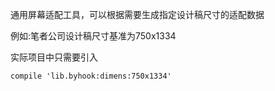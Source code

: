 
通用屏幕适配工具，可以根据需要生成指定设计稿尺寸的适配数据

例如:笔者公司设计稿尺寸基准为750x1334

实际项目中只需要引入

`
compile 'lib.byhook:dimens:750x1334'
`
